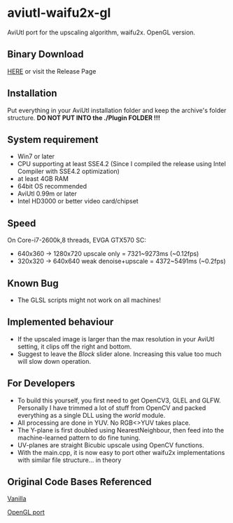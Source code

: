 # aviutl-waifu2x-gl
AviUtl port for the upscaling algorithm, waifu2x. OpenGL version.

## Binary Download
[HERE](https://github.com/MaverickTse/aviutl-waifu2x-gl/releases/download/v0001/aviutl-waifu2x-gl-v0003.7z)
or visit the Release Page

## Installation
Put everything in your AviUtl installation folder and keep the archive's folder structure. __DO NOT PUT INTO the ./Plugin FOLDER !!!__

## System requirement
* Win7 or later
* CPU supporting at least SSE4.2 (Since I compiled the release using Intel Compiler with SSE4.2 optimization)
* at least 4GB RAM
* 64bit OS recommended
* AviUtl 0.99m or later
* Intel HD3000 or better video card/chipset

## Speed
On Core-i7-2600k,8 threads, EVGA GTX570 SC:
* 640x360 → 1280x720 upscale only = 7321~9273ms (~0.12fps)
* 320x320 → 640x640 weak denoise+upscale = 4372~5491ms (~0.2fps)

## Known Bug
* The GLSL scripts might not work on all machines!


## Implemented behaviour
* If the upscaled image is larger than the max resolution in your AviUtl setting, it clips off the right and bottom.
* Suggest to leave the _Block_ slider alone. Increasing this value too much will slow down operation.

## For Developers
* To build this yourself, you first need to get OpenCV3, GLEL and GLFW. Personally I have trimmed a lot of stuff from OpenCV and packed everything as a single DLL using the _world_ module.
* All processing are done in YUV. No RGB<>YUV takes place.
* The Y-plane is first doubled using NearestNeighbour, then feed into the machine-learned pattern to do fine tuning.
* UV-planes are straight Bicubic upscale using OpenCV functions.
* With the main.cpp, it is now easy to port other waifu2x implementations with similar file structure... in theory
 

## Original Code Bases Referenced
[Vanilla](https://github.com/nagadomi/waifu2x)

[OpenGL port](https://github.com/ueshita/waifu2x-converter-glsl)
